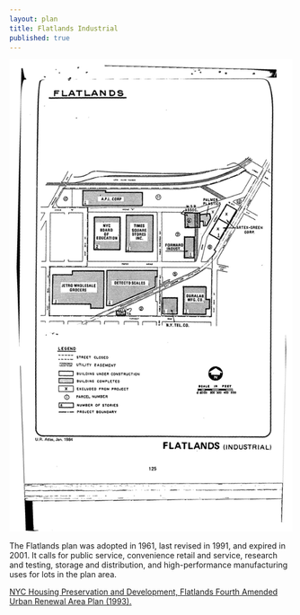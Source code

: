 ```yaml
---
layout: plan
title: Flatlands Industrial
published: true
---
```


<!---![Flatlands, NYC Department of Housing Preservation and Development. Community Development Progress Report: 1968. Prepared and edited by Nathan Sobel. New York City, 1968.](Flatlands 1968 I.png)
![Flatlands, NYC Department of Housing Preservation and Development. Community Development Progress Report: 1968. Prepared and edited by Nathan Sobel. New York City, 1968.](Flatlands 1968 II.png)
![Flatlands, NYC Department of Housing Preservation and Development. Community Development Progress Report: 1968. Prepared and edited by Nathan Sobel. New York City, 1968.](Flatlands 1968 III.png)-->
![Flatlands, NYC Department of Housing Preservation and Development. Atlas of Urban Renewal Project Areas in the City of New York. Prepared and edited by Nathan Sobel. New York City, 1984.](Flatlands.jpg) 

The Flatlands plan was adopted in 1961, last revised in 1991, and expired in 2001. It calls for public service, convenience retail and service, research and testing, storage and distribution, and high-performance manufacturing uses for lots in the plan area.

[NYC Housing Preservation and Development, Flatlands Fourth Amended Urban Renewal Area Plan (1993).](https://www.nyc.gov/assets/hpd/downloads/pdfs/services/flatlands-industrial-fourth-amended-urp.pdf)
